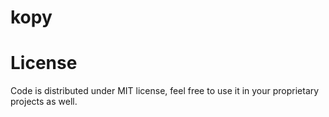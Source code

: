 # kopy



# License
Code is distributed under MIT license, feel free to use it in your proprietary projects as well.
